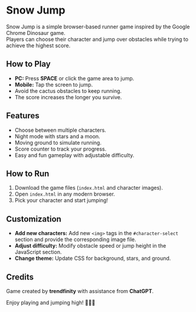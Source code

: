 # Snow Jump

Snow Jump is a simple browser-based runner game inspired by the Google Chrome Dinosaur game.  
Players can choose their character and jump over obstacles while trying to achieve the highest score.  

## How to Play
- **PC:** Press **SPACE** or click the game area to jump.  
- **Mobile:** Tap the screen to jump.  
- Avoid the cactus obstacles to keep running.  
- The score increases the longer you survive.  

## Features
- Choose between multiple characters.  
- Night mode with stars and a moon.  
- Moving ground to simulate running.  
- Score counter to track your progress.  
- Easy and fun gameplay with adjustable difficulty.  

## How to Run
1. Download the game files (`index.html` and character images).  
2. Open `index.html` in any modern browser.  
3. Pick your character and start jumping!  

## Customization
- **Add new characters:** Add new `<img>` tags in the `#character-select` section and provide the corresponding image file.  
- **Adjust difficulty:** Modify obstacle speed or jump height in the JavaScript section.  
- **Change theme:** Update CSS for background, stars, and ground.  

## Credits
Game created by **trendfinity** with assistance from **ChatGPT**.  

Enjoy playing and jumping high! 🏃‍♀️🌙
